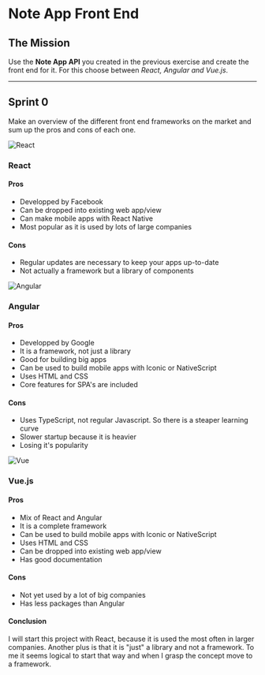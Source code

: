 # Note App Front End

## The Mission

Use the **Note App API** you created in the previous exercise and create the front end for it. For this choose between _React, Angular and Vue.js_.

---

## Sprint 0

Make an overview of the different front end frameworks on the market and sum up the pros and cons of each one.

![React](images/react_logo.png "React")

### React

#### Pros

- Developped by Facebook
- Can be dropped into existing web app/view
- Can make mobile apps with React Native
- Most popular as it is used by lots of large companies

#### Cons

- Regular updates are necessary to keep your apps up-to-date
- Not actually a framework but a library of components

![Angular](images/angular_logo.png "Angular")

### Angular

#### Pros

- Developped by Google
- It is a framework, not just a library
- Good for building big apps
- Can be used to build mobile apps with Iconic or NativeScript
- Uses HTML and CSS
- Core features for SPA's are included

#### Cons

- Uses TypeScript, not regular Javascript. So there is a steaper learning curve
- Slower startup because it is heavier
- Losing it's popularity

![Vue](images/vue_logo.png "Vue")

### Vue.js

#### Pros

- Mix of React and Angular
- It is a complete framework
- Can be used to build mobile apps with Iconic or NativeScript
- Uses HTML and CSS
- Can be dropped into existing web app/view
- Has good documentation

#### Cons

- Not yet used by a lot of big companies
- Has less packages than Angular

#### Conclusion

I will start this project with React, because it is used the most often in larger companies. Another plus is that it is "just" a library and not a framework. To me it seems logical to start that way and when I grasp the concept move to a framework.
